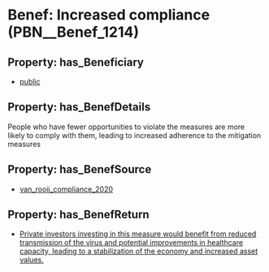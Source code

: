 # Benef: __Increased compliance__ (PBN__Benef_1214)

## Property: has_Beneficiary

* [public](../Stakeholder/PBN__Stakeholder_52)

## Property: has_BenefDetails

People who have fewer opportunities to violate the measures are more likely to comply with them, leading to increased adherence to the mitigation measures

## Property: has_BenefSource

* [van_rooij_compliance_2020](../Article/PBN__Article_253)

## Property: has_BenefReturn

* [Private investors investing in this measure would benefit from reduced transmission of the virus and potential improvements in healthcare capacity, leading to a stabilization of the economy and increased asset values.](../BenefReturn/PBN__BenefReturn_1358)

